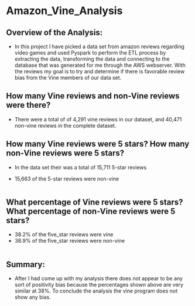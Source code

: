 # **Amazon_Vine_Analysis**

## Overview of the Analysis:

- In this project I have picked a data set from amazon reviews regarding video games and used Pyspark to perform the ETL process by extracting the data, transforming the data and connecting to the database that was generated for me through the AWS webserver. With the reviews my goal is to try and determine if there is favorable review bias from the Vine members of our data set.

## How many Vine reviews and non-Vine reviews were there?

- There were a total of of 4,291 vine reviews in our dataset, and 40,471 non-vine reviews in the complete dataset.


##  How many Vine reviews were 5 stars? How many non-Vine reviews were 5 stars?

- In the data set their was a total of 15,711 5-star reviews

- 15,663 of the 5-star reviews were non-vine

![]()


## What percentage of Vine reviews were 5 stars? What percentage of non-Vine reviews were 5 stars?

- 38.2% of the five_star reviews were vine
- 38.9% of the five_star reviews were non-vine


![]()

## Summary:

- After I had come up with my analysis there does not appear to be any sort of positivity bias because the percentages shown above are very similar at 38%. To conclude the analysis the vine program does not show any bias.
